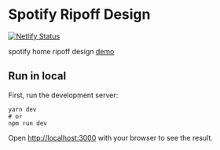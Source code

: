 # Spotify Ripoff Design

[![Netlify Status](https://api.netlify.com/api/v1/badges/3cb3c05e-7322-40a9-9140-6f5eb7b36e2a/deploy-status)](https://app.netlify.com/sites/elastic-babbage-2c2969/deploys)

spotify home ripoff design [demo](https://elastic-babbage-2c2969.netlify.app/)

## Run in local

First, run the development server: 
```
yarn dev
# or 
npm run dev
```

Open [http://localhost:3000](http://localhost:3000) with your browser to see the result.



